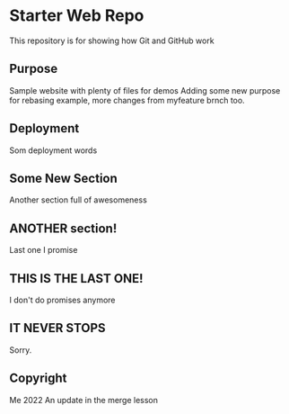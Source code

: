 # Starter Web Repo

This repository is for showing how Git and GitHub work

## Purpose

Sample website with plenty of files for demos
Adding some new purpose for rebasing example, more changes from myfeature brnch too.

## Deployment
Som deployment words

## Some New Section
Another section full of awesomeness

## ANOTHER section!
Last one I promise

## THIS IS THE LAST ONE!
I don't do promises anymore

## IT NEVER STOPS
Sorry.

## Copyright
Me 2022
An update in the merge lesson